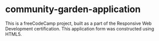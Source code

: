# community-garden-application
This is a freeCodeCamp project, built as a part of the Responsive Web Development certification.
This application form was constructed using HTML5.
